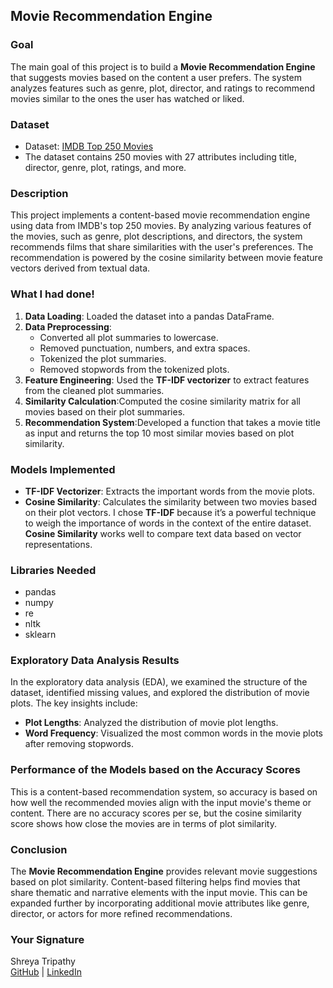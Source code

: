 ## **Movie Recommendation Engine**

###  **Goal**
The main goal of this project is to build a **Movie Recommendation Engine** that suggests movies based on the content a user prefers. The system analyzes features such as genre, plot, director, and ratings to recommend movies similar to the ones the user has watched or liked. 

### **Dataset**
- Dataset: [IMDB Top 250 Movies](https://data.world/studentoflife/imdb-top-250-lists-and-5000-or-so-data-records)
- The dataset contains 250 movies with 27 attributes including title, director, genre, plot, ratings, and more.

### **Description**
This project implements a content-based movie recommendation engine using data from IMDB's top 250 movies. By analyzing various features of the movies, such as genre, plot descriptions, and directors, the system recommends films that share similarities with the user's preferences. The recommendation is powered by the cosine similarity between movie feature vectors derived from textual data.

###  **What I had done!**
1. **Data Loading**: Loaded the dataset into a pandas DataFrame.
2. **Data Preprocessing**: 
   - Converted all plot summaries to lowercase.
   - Removed punctuation, numbers, and extra spaces.
   - Tokenized the plot summaries.
   - Removed stopwords from the tokenized plots.
3. **Feature Engineering**: Used the **TF-IDF vectorizer** to extract features from the cleaned plot summaries.
4. **Similarity Calculation**:Computed the cosine similarity matrix for all movies based on their plot summaries.
5. **Recommendation System**:Developed a function that takes a movie title as input and returns the top 10 most similar movies based on plot similarity.

###  **Models Implemented**
- **TF-IDF Vectorizer**: Extracts the important words from the movie plots.
- **Cosine Similarity**: Calculates the similarity between two movies based on their plot vectors.
I chose **TF-IDF** because it’s a powerful technique to weigh the importance of words in the context of the entire dataset. **Cosine Similarity** works well to compare text data based on vector representations.

###  **Libraries Needed**
- pandas
- numpy
- re
- nltk
- sklearn
   
###  **Exploratory Data Analysis Results**
In the exploratory data analysis (EDA), we examined the structure of the dataset, identified missing values, and explored the distribution of movie plots. The key insights include:

- **Plot Lengths**: Analyzed the distribution of movie plot lengths.
- **Word Frequency**: Visualized the most common words in the movie plots after removing stopwords.
  
###  **Performance of the Models based on the Accuracy Scores**
This is a content-based recommendation system, so accuracy is based on how well the recommended movies align with the input movie's theme or content. There are no accuracy scores per se, but the cosine similarity score shows how close the movies are in terms of plot similarity.

###  **Conclusion**
The **Movie Recommendation Engine** provides relevant movie suggestions based on plot similarity. Content-based filtering helps find movies that share thematic and narrative elements with the input movie. This can be expanded further by incorporating additional movie attributes like genre, director, or actors for more refined recommendations.

###  **Your Signature**
Shreya Tripathy  
[GitHub](https://github.com/Shreya7tripathy) | [LinkedIn](https://www.linkedin.com/in/shreyatripathy7/)